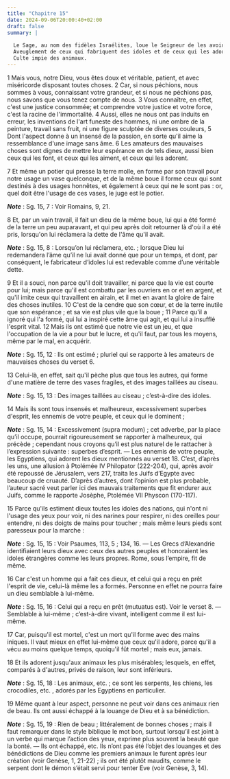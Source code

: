 ```yaml
---
title: "Chapitre 15"
date: 2024-09-06T20:00:40+02:00
draft: false
summary: |
  
  Le Sage, au nom des fidèles Israélites, loue le Seigneur de les avoir préservés de l’idolâtrie.
  Aveuglement de ceux qui fabriquent des idoles et de ceux qui les adorent.
  Culte impie des animaux.
---
```



1 Mais vous, notre Dieu, vous êtes doux et véritable, patient, et avec miséricorde disposant toutes choses. 2 Car, si nous péchions, nous sommes à vous, connaissant votre grandeur, et si nous ne péchions pas, nous savons que vous tenez compte de nous. 3 Vous connaître, en effet, c'est une justice consommée; et comprendre votre justice et votre force, c'est la racine de l'immortalité. 4 Aussi, elles ne nous ont pas induits en erreur, les inventions de l'art funeste des hommes, ni une ombre de la peinture, travail sans fruit, ni une figure sculptée de diverses couleurs, 5 Dont l'aspect donne à un insensé de la passion, en sorte qu'il aime la ressemblance d'une image sans âme. 6 Les amateurs des mauvaises choses sont dignes de mettre leur espérance en de tels dieux, aussi bien ceux qui les font, et ceux qui les aiment, et ceux qui les adorent.


7 Et même un potier qui presse la terre molle, en forme par son travail pour notre usage un vase quelconque, et de la même boue il forme ceux qui sont destinés à des usages honnêtes, et également à ceux qui ne le sont pas : or, quel doit être l'usage de ces vases, le juge est le potier.

***Note*** :  Sg. 15, 7 : Voir Romains, 9, 21.

8 Et, par un vain travail, il fait un dieu de la même boue, lui qui a été formé de la terre un peu auparavant, et qui peu après doit retourner là d'où il a été pris, lorsqu'on lui réclamera la dette de l'âme qu'il avait.

***Note*** :  Sg. 15, 8 : Lorsqu’on lui réclamera, etc. ; lorsque Dieu lui redemandera l’âme qu’il ne lui avait donné que pour un temps, et dont, par conséquent, le fabricateur d’idoles lui est redevable comme d’une véritable dette.

9 Et il a souci, non parce qu'il doit travailler, ni parce que la vie est courte pour lui; mais parce qu'il est combattu par les ouvriers en or et en argent, et qu'il imite ceux qui travaillent en airain, et il met en avant la gloire de faire des choses inutiles. 10 C'est de la cendre que son cœur, et de la terre inutile que son espérance ; et sa vie est plus vile que la boue ; 11 Parce qu'il a ignoré qui l'a formé, qui lui a inspiré cette âme qui agit, et qui lui a insufflé l'esprit vital. 12 Mais ils ont estimé que notre vie est un jeu, et que l'occupation de la vie a pour but le lucre, et qu'il faut, par tous les moyens, même par le mal, en acquérir.

***Note*** :  Sg. 15, 12 : Ils ont estimé ; pluriel qui se rapporte à les amateurs de mauvaises choses du verset 6.

13 Celui-là, en effet, sait qu'il pèche plus que tous les autres, qui forme d'une matière de terre des vases fragiles, et des images taillées au ciseau.

***Note*** :  Sg. 15, 13 : Des images taillées au ciseau ; c’est-à-dire des idoles.


14 Mais ils sont tous insensés et malheureux, excessivement superbes d'esprit, les ennemis de votre peuple, et ceux qui le dominent ;

***Note*** :  Sg. 15, 14 : Excessivement (supra modum) ; cet adverbe, par la place qu’il occupe, pourrait rigoureusement se rapporter à malheureux, qui précède ; cependant nous croyons qu’il est plus naturel de le rattacher à l’expression suivante : superbes d’esprit. ― Les ennemis de votre peuple, les Egyptiens, qui adorent les dieux mentionnés au verset 18. C’est, d’après les uns, une allusion à Ptolémée IV Philopator (222-204), qui, après avoir été repoussé de Jérusalem, vers 217, traita les Juifs d’Egypte avec beaucoup de cruauté. D’après d’autres, dont l’opinion est plus probable, l’auteur sacré veut parler ici des mauvais traitements que fit endurer aux Juifs, comme le rapporte Josèphe, Ptolémée VII Physcon (170-117).


15 Parce qu'ils estiment dieux toutes les idoles des nations, qui n'ont ni l'usage des yeux pour voir, ni des narines pour respirer, ni des oreilles pour entendre, ni des doigts de mains pour toucher ; mais même leurs pieds sont paresseux pour la marche :

***Note*** :  Sg. 15, 15 : Voir Psaumes, 113, 5 ; 134, 16. ― Les Grecs d’Alexandrie identifiaient leurs dieux avec ceux des autres peuples et honoraient les idoles étrangères comme les leurs propres. Rome, sous l’empire, fit de même.

16 Car c'est un homme qui a fait ces dieux, et celui qui a reçu en prêt l'esprit de vie, celui-là même les a formés. Personne en effet ne pourra faire un dieu semblable à lui-même.

***Note*** :  Sg. 15, 16 : Celui qui a reçu en prêt (mutuatus est). Voir le verset 8. ― Semblable à lui-même ; c’est-à-dire vivant, intelligent comme il est lui-même.

17 Car, puisqu'il est mortel, c'est un mort qu'il forme avec des mains iniques. Il vaut mieux en effet lui-même que ceux qu'il adore, parce qu'il a vécu au moins quelque temps, quoiqu'il fût mortel ; mais eux, jamais.


18 Et ils adorent jusqu'aux animaux les plus misérables; lesquels, en effet, comparés à d'autres, privés de raison, leur sont inférieurs.

***Note*** :  Sg. 15, 18 : Les animaux, etc. ; ce sont les serpents, les chiens, les crocodiles, etc. , adorés par les Egyptiens en particulier.

19 Même quant à leur aspect, personne ne peut voir dans ces animaux rien de beau. Ils ont aussi échappé à la louange de Dieu et à sa bénédiction.

***Note*** :  Sg. 15, 19 : Rien de beau ; littéralement de bonnes choses ; mais il faut remarquer dans le style biblique le mot bon, surtout lorsqu’il est joint à un verbe qui marque l’action des yeux, exprime plus souvent la beauté que la bonté. ― Ils ont échappé, etc. Ils n’ont pas été l’objet des louanges et des bénédictions de Dieu comme les premiers animaux le furent après leur création (voir Genèse, 1, 21-22) ; ils ont été plutôt maudits, comme le serpent dont le démon s’était servi pour tenter Eve (voir Genèse, 3, 14).

